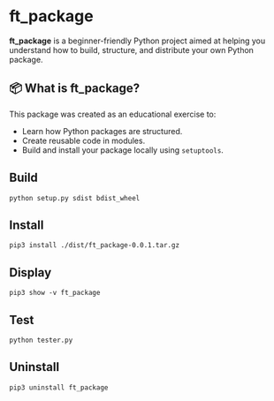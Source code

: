 # ft_package

**ft_package** is a beginner-friendly Python project aimed at helping you understand how to build, structure, and distribute your own Python package.

## 📦 What is ft_package?

This package was created as an educational exercise to:

- Learn how Python packages are structured.
- Create reusable code in modules.
- Build and install your package locally using `setuptools`.

## Build

```
python setup.py sdist bdist_wheel
```

## Install

```
pip3 install ./dist/ft_package-0.0.1.tar.gz
```

## Display

```
pip3 show -v ft_package
```

## Test

```
python tester.py
```

## Uninstall

```
pip3 uninstall ft_package
```